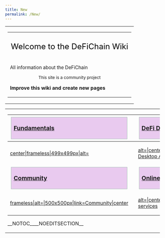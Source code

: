 ```yaml
---
title: New
permalink: /New/
---
```


<table>
<tbody>
<tr class="odd">
<td><table>
<tbody>
<tr class="odd">
<td><div style="font-size:162%; border:none; margin:0; padding:.1em; color:#000;">
<p>Welcome to the DeFiChain Wiki</p>
</div>
<div style="top:+0.2em; font-size:95%;">
<p>All information about the DeFiChain</p>
</div>
<div id="articlecount" style="width:100%; text-align:center; font-size:85%;">
<p>This site is a community project</p>
</div>
<p><strong>Improve this wiki and create new pages</strong></p></td>
</tr>
</tbody>
</table></td>
</tr>
</tbody>
</table>

<table>
<tbody>
<tr class="odd">
<td><table>
<thead>
<tr class="header">
<th><h2 style="margin:3px; background:#e9caef; font-size:120%; font-weight:bold; border:1px solid #a3bfb1; text-align:left; color:#000; padding:0.2em 0.4em;">
<p><a href="/Fundamentals" title="wikilink">Fundamentals</a></p>
</h2></th>
<th><hr /></th>
<th><h2 style="margin:3px; background:#e9caef; font-size:120%; font-weight:bold; border:1px solid #a3bfb1; text-align:left; color:#000; padding:0.2em 0.4em;">
<p><a href="/DeFi_Desktop_App" title="wikilink">DeFi Desktop App</a></p>
</h2></th>
</tr>
</thead>
<tbody>
<tr class="odd">
<td><p><a href="/File:Wikifundamentals.jpg"
title="wikilink">center|frameless|499x499px|alt=</a></p></td>
<td></td>
<td><p><a href="/File:2.jpg"
title="wikilink">alt=|center|frameless|499x499px|link=DeFi Desktop
App</a></p></td>
</tr>
<tr class="even">
<td><h2 style="margin:3px; background:#e9caef; font-size:120%; font-weight:bold; border:1px solid #a3bfb1; text-align:left; color:#000; padding:0.2em 0.4em;">
<p><a href="/Online_services" title="wikilink">Community</a></p>
</h2></td>
<td></td>
<td><h2 style="margin:3px; background:#e9caef; font-size:120%; font-weight:bold; border:1px solid #a3bfb1; text-align:left; color:#000; padding:0.2em 0.4em;">
<p><a href="/Online_services" title="wikilink">Online services</a></p>
</h2></td>
</tr>
<tr class="odd">
<td><p><a href="/File:Photo_2021-03-10_12-10-03.jpg"
title="wikilink">frameless|alt=|500x500px|link=Community|center</a></p></td>
<td></td>
<td><p><a href="/File:1.jpg"
title="wikilink">alt=|center|frameless|499x499px|link=Online
services</a></p></td>
</tr>
</tbody>
</table>
<p>__NOTOC____NOEDITSECTION__</p></td>
</tr>
</tbody>
</table>